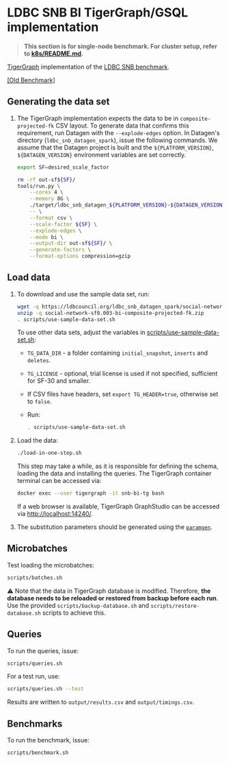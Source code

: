 # LDBC SNB BI TigerGraph/GSQL implementation
> **This section is for single-node benchmark. For cluster setup, refer to [k8s/README.md](./k8s).**

[TigerGraph](https://www.tigergraph.com) implementation of the [LDBC SNB benchmark](https://github.com/ldbc/ldbc_snb_docs). 

[[Old Benchmark]](https://github.com/tigergraph/ecosys/tree/ldbc/ldbc_benchmark/tigergraph/queries_v3)

## Generating the data set

1. The TigerGraph implementation expects the data to be in `composite-projected-fk` CSV layout. To generate data that confirms this requirement, run Datagen with the `--explode-edges` option.  In Datagen's directory (`ldbc_snb_datagen_spark`), issue the following commands. We assume that the Datagen project is built and the `${PLATFORM_VERSION}`, `${DATAGEN_VERSION}` environment variables are set correctly.

    ```bash
    export SF=desired_scale_factor
    ```

    ```bash
    rm -rf out-sf${SF}/
    tools/run.py \
        --cores 4 \
        --memory 8G \
        ./target/ldbc_snb_datagen_${PLATFORM_VERSION}-${DATAGEN_VERSION}.jar \
        -- \
        --format csv \
        --scale-factor ${SF} \
        --explode-edges \
        --mode bi \
        --output-dir out-sf${SF}/ \
        --generate-factors \
        --format-options compression=gzip
    ```

## Load data

1. To download and use the sample data set, run:

    ```bash
    wget -q https://ldbcouncil.org/ldbc_snb_datagen_spark/social-network-sf0.003-bi-composite-projected-fk.zip
    unzip -q social-network-sf0.003-bi-composite-projected-fk.zip
    . scripts/use-sample-data-set.sh 
    ```

    To use other data sets, adjust the variables in [scripts/use-sample-data-set.sh](scripts/use-sample-data-set.sh):

    * `TG_DATA_DIR` - a folder containing `initial_snapshot`, `inserts` and `deletes`.
    * `TG_LICENSE` - optional, trial license is used if not specified, sufficient for SF-30 and smaller.
    * If CSV files have headers, set `export TG_HEADER=true`, otherwise set to `false`.
    * Run:

        ```bash
        . scripts/use-sample-data-set.sh
        ```

1. Load the data:

    ```bash
    ./load-in-one-step.sh
    ```

    This step may take a while, as it is responsible for defining the schema, loading the data and installing the queries. The TigerGraph container terminal can be accessed via:
    
    ```bash
    docker exec --user tigergraph -it snb-bi-tg bash
    ```

    If a web browser is available, TigerGraph GraphStudio can be accessed via <http://localhost:14240/>.

1. The substitution parameters should be generated using the [`paramgen`](../paramgen).

## Microbatches

Test loading the microbatches:

```bash
scripts/batches.sh
```

:warning: Note that the data in TigerGraph database is modified. Therefore, **the database needs to be reloaded or restored from backup before each run**. Use the provided `scripts/backup-database.sh` and `scripts/restore-database.sh` scripts to achieve this.

## Queries

To run the queries, issue:

```bash
scripts/queries.sh
```

For a test run, use:

```bash
scripts/queries.sh --test
```

Results are written to `output/results.csv` and `output/timings.csv`.

## Benchmarks

To run the benchmark, issue:

```bash
scripts/benchmark.sh
```
